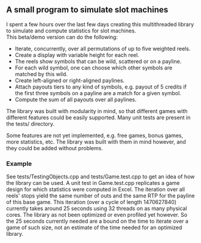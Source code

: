 ## A small program to simulate slot machines

I spent a few hours over the last few days creating this multithreaded library to simulate and compute statistics for slot machines.  
This beta/demo version can do the following:
- Iterate, concurrently, over all permutations of up to five weighted reels.
- Create a display with variable height for each reel.
- The reels show symbols that can be wild, scattered or on a payline.
- For each wild symbol, one can choose which other symbols are matched by this wild.
- Create left-aligned or right-aligned paylines.
- Attach payouts tiers to any kind of symbols, e.g. payout of 5 credits if the first three symbols on a payline are a match for a given symbol.
- Compute the sum of all payouts over all paylines.

The library was built with modularity in mind, so that different games with different features could be easily supported.
Many unit tests are present in the tests/ directory.

Some features are not yet implemented, e.g. free games, bonus games, more statistics, etc. The library was built with them in mind however, and they could be added without problems.

### Example

See tests/TestingObjects.cpp and tests/Game.test.cpp to get an idea of how the library can be used. 
A unit test in Game.test.cpp replicates a game design for which statistics were computed in Excel. 
The iteration over all reels' stops yield the same number of outs and the same RTP for the payline of this base game.
This iteration (over a cycle of length 1470627840) currently takes around 25 seconds using 32 threads on as many physical cores.
The library as not been optimized or even profiled yet however. So the 25 seconds currently needed are a bound on the time to iterate over a game of such size, not an estimate of the time needed for an optimized library.
